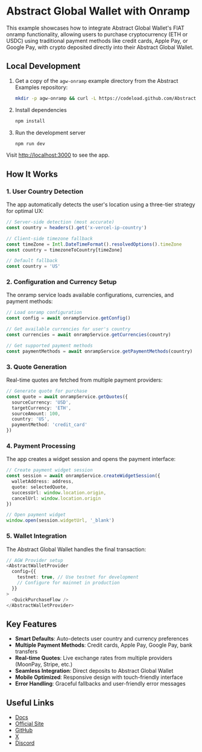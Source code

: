 # Abstract Global Wallet with Onramp

This example showcases how to integrate Abstract Global Wallet's FIAT onramp functionality, allowing users to purchase cryptocurrency (ETH or USDC) using traditional payment methods like credit cards, Apple Pay, or Google Pay, with crypto deposited directly into their Abstract Global Wallet.

## Local Development

1. Get a copy of the `agw-onramp` example directory from the Abstract Examples repository:

   ```bash
   mkdir -p agw-onramp && curl -L https://codeload.github.com/Abstract-Foundation/examples/tar.gz/main | tar -xz --strip=2 -C agw-onramp examples-main/agw-onramp && cd agw-onramp
   ```

2. Install dependencies

   ```bash
   npm install
   ```

3. Run the development server

   ```bash
   npm run dev
   ```

Visit [http://localhost:3000](http://localhost:3000) to see the app.

## How It Works

### 1. User Country Detection

The app automatically detects the user's location using a three-tier strategy for optimal UX:

```typescript
// Server-side detection (most accurate)
const country = headers().get('x-vercel-ip-country')

// Client-side timezone fallback
const timeZone = Intl.DateTimeFormat().resolvedOptions().timeZone
const country = timezoneToCountry[timeZone]

// Default fallback
const country = 'US'
```

### 2. Configuration and Currency Setup

The onramp service loads available configurations, currencies, and payment methods:

```typescript
// Load onramp configuration
const config = await onrampService.getConfig()

// Get available currencies for user's country
const currencies = await onrampService.getCurrencies(country)

// Get supported payment methods
const paymentMethods = await onrampService.getPaymentMethods(country)
```

### 3. Quote Generation

Real-time quotes are fetched from multiple payment providers:

```typescript
// Generate quote for purchase
const quote = await onrampService.getQuotes({
  sourceCurrency: 'USD',
  targetCurrency: 'ETH',
  sourceAmount: 100,
  country: 'US',
  paymentMethod: 'credit_card'
})
```

### 4. Payment Processing

The app creates a widget session and opens the payment interface:

```typescript
// Create payment widget session
const session = await onrampService.createWidgetSession({
  walletAddress: address,
  quote: selectedQuote,
  successUrl: window.location.origin,
  cancelUrl: window.location.origin
})

// Open payment widget
window.open(session.widgetUrl, '_blank')
```

### 5. Wallet Integration

The Abstract Global Wallet handles the final transaction:

```typescript
// AGW Provider setup
<AbstractWalletProvider
  config={{
    testnet: true, // Use testnet for development
    // Configure for mainnet in production
  }}
>
  <QuickPurchaseFlow />
</AbstractWalletProvider>
```

## Key Features

- **Smart Defaults**: Auto-detects user country and currency preferences
- **Multiple Payment Methods**: Credit cards, Apple Pay, Google Pay, bank transfers
- **Real-time Quotes**: Live exchange rates from multiple providers (MoonPay, Stripe, etc.)
- **Seamless Integration**: Direct deposits to Abstract Global Wallet
- **Mobile Optimized**: Responsive design with touch-friendly interface
- **Error Handling**: Graceful fallbacks and user-friendly error messages

## Useful Links

- [Docs](https://docs.abs.xyz/)
- [Official Site](https://abs.xyz/)
- [GitHub](https://github.com/Abstract-Foundation)
- [X](https://x.com/AbstractChain)
- [Discord](https://discord.com/invite/abstractchain)